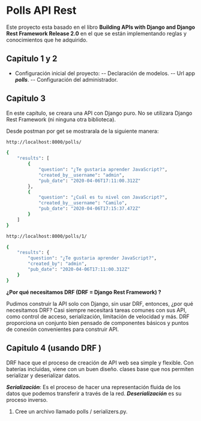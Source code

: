 # Polls API Rest

Este proyecto esta basado en el libro **Building APIs with Django and Django Rest Framework Release 2.0**  en el que se están implementando reglas y conocimientos que he adquirido.

## Capitulo 1 y 2

- Configuración inicial del proyecto:
-- Declaración de modelos.
-- Url app ***polls***.
-- Configuración del administrador.

## Capitulo 3

En este capítulo, se creara una API con Django puro. No se utilizara Django Rest Framework (ni ninguna otra biblioteca).

Desde postman por get se mostrarala de la siguiente manera:

```sh
http://localhost:8000/polls/

{
    "results": [
        {
            "question": "¿Te gustaria aprender JavaScript?",
            "created_by__username": "admin",
            "pub_date": "2020-04-06T17:11:00.312Z"
        },
        {
            "question": "¿Cuál es tu nivel con JavaScript?",
            "created_by__username": "Camilo",
            "pub_date": "2020-04-06T17:15:37.472Z"
        }
    ]
}

http://localhost:8000/polls/1/

{
    "results": {
        "question": "¿Te gustaria aprender JavaScript?",
        "created_by": "admin",
        "pub_date": "2020-04-06T17:11:00.312Z"
    }
}
```

**¿Por qué necesitamos DRF (DRF = Django Rest Framework) ?**

Pudimos construir la API solo con Django, sin usar DRF, entonces, ¿por qué necesitamos DRF? Casi siempre necesitará tareas comunes con sus API, como control de acceso, serialización, limitación de velocidad y más.
DRF proporciona un conjunto bien pensado de componentes básicos y puntos de conexión convenientes para construir API. 

## Capitulo 4 (usando DRF )

DRF hace que el proceso de creación de API web sea simple y flexible. Con baterías incluidas, viene con un buen diseño.
clases base que nos permiten serializar y deserializar datos.

***Serialización***: Es el proceso de hacer una representación fluida de los datos que podemos transferir a través de la red. ***Deserialización*** es su proceso inverso.

1. Cree un archivo llamado polls / serializers.py.


